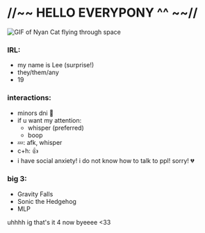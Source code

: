 # //~~ HELLO EVERYPONY ^^ ~~//

![GIF of Nyan Cat flying through space](https://media4.giphy.com/media/v1.Y2lkPTc5MGI3NjExOGtqZXRpaHczZTBsaHA4NHM4Y2ZjeDd5NngwNDI0MThpY3VxNGxzaSZlcD12MV9pbnRlcm5hbF9naWZfYnlfaWQmY3Q9Zw/sIIhZliB2McAo/200.webp)

### IRL:
- my name is Lee (surprise!)
- they/them/any
- 19

### interactions:
- minors dni 🔞
- if u want my attention:
    * whisper (preferred)
    * boop
- 💤: afk, whisper
- c+h: 👍
- i have social anxiety! i do not know how to talk to ppl! sorry! 💔

 ### big 3:
 - Gravity Falls
 - Sonic the Hedgehog
 - MLP
 
uhhhh ig that's it 4 now byeeee <33
